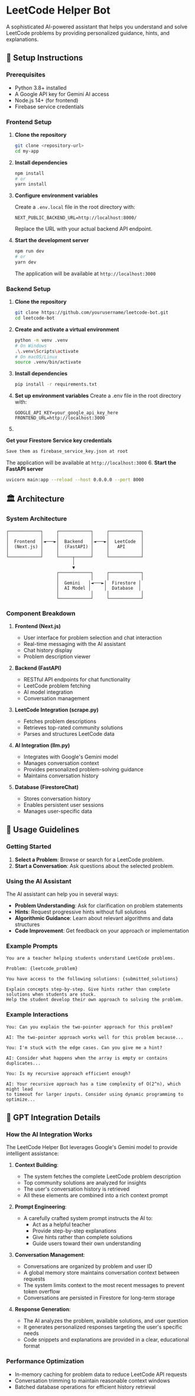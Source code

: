 # LeetCode Helper Bot

A sophisticated AI-powered assistant that helps you understand and solve LeetCode problems by providing personalized guidance, hints, and explanations.

## 🚀 Setup Instructions

### Prerequisites
- Python 3.8+ installed
- A Google API key for Gemini AI access
- Node.js 14+ (for frontend)
- Firebase service credentials 

### Frontend Setup

1. **Clone the repository**

   ```bash
   git clone <repository-url>
   cd my-app
   ```

2. **Install dependencies**

   ```bash
   npm install
   # or
   yarn install
   ```

3. **Configure environment variables**

   Create a `.env.local` file in the root directory with:

   ```
   NEXT_PUBLIC_BACKEND_URL=http://localhost:8000/
   ```

   Replace the URL with your actual backend API endpoint.

 
4. **Start the development server**

   ```bash
   npm run dev
   # or
   yarn dev
   ```

   The application will be available at `http://localhost:3000`

### Backend Setup

1. **Clone the repository**
   ```bash
   git clone https://github.com/yourusername/leetcode-bot.git
   cd leetcode-bot
   ```

2. **Create and activate a virtual environment**
   ```bash
   python -m venv .venv
   # On Windows
   .\.venv\Scripts\activate
   # On macOS/Linux
   source .venv/bin/activate
   ```

3. **Install dependencies**
   ```bash
   pip install -r requirements.txt
   ```

4. **Set up environment variables**
   Create a .env file in the root directory with:
   ```
   GOOGLE_API_KEY=your_google_api_key_here
   FRONTEND_URL=http://localhost:3000
   ```
5.
**Get your Firestore Service key credentials**

   ```bash
   Save them as firebase_service_key.json at root
   ```

   The application will be available at `http://localhost:3000`
6. **Start the FastAPI server**
   ```bash
   uvicorn main:app --reload --host 0.0.0.0 --port 8000
   ```



## 🏛️ Architecture

### System Architecture

```
┌────────────┐     ┌────────────┐     ┌────────────┐
│            │     │            │     │            │
│  Frontend  │◄───►│  Backend   │◄───►│  LeetCode  │
│  (Next.js) │     │  (FastAPI) │     │   API      │
│            │     │            │     │            │
└────────────┘     └─────┬──────┘     └────────────┘
                         │
                         ▼
                   ┌────────────┐     ┌────────────┐
                   │            │     │            │
                   │  Gemini   │◄───►│  Firestore │
                   │  AI Model │     │  Database  │
                   │            │     │            │
                   └────────────┘     └────────────┘
```

### Component Breakdown

1. **Frontend (Next.js)**
   - User interface for problem selection and chat interaction
   - Real-time messaging with the AI assistant
   - Chat history display
   - Problem description viewer

2. **Backend (FastAPI)**
   - RESTful API endpoints for chat functionality
   - LeetCode problem fetching
   - AI model integration
   - Conversation management

3. **LeetCode Integration (scrape.py)**
   - Fetches problem descriptions
   - Retrieves top-rated community solutions
   - Parses and structures LeetCode data

4. **AI Integration (llm.py)**
   - Integrates with Google's Gemini model
   - Manages conversation context
   - Provides personalized problem-solving guidance
   - Maintains conversation history

5. **Database (FirestoreChat)**
   - Stores conversation history
   - Enables persistent user sessions
   - Manages user-specific data

## 📝 Usage Guidelines

### Getting Started

1. **Select a Problem**: Browse or search for a LeetCode problem.
2. **Start a Conversation**: Ask questions about the selected problem.

### Using the AI Assistant

The AI assistant can help you in several ways:

- **Problem Understanding**: Ask for clarification on problem statements
- **Hints**: Request progressive hints without full solutions
- **Algorithmic Guidance**: Learn about relevant algorithms and data structures
- **Code Improvement**: Get feedback on your approach or implementation

### Example Prompts


```
You are a teacher helping students understand LeetCode problems.
        
Problem: {leetcode_problem}

You have access to the following solutions: {submitted_solutions}

Explain concepts step-by-step. Give hints rather than complete solutions when students are stuck.
Help the student develop their own approach to solving the problem.
```

### Example Interactions

```
You: Can you explain the two-pointer approach for this problem?

AI: The two-pointer approach works well for this problem because...
```

```
You: I'm stuck with the edge cases. Can you give me a hint?

AI: Consider what happens when the array is empty or contains duplicates...
```

```
You: Is my recursive approach efficient enough?

AI: Your recursive approach has a time complexity of O(2^n), which might lead 
to timeout for larger inputs. Consider using dynamic programming to optimize...
```

## 🤖 GPT Integration Details

### How the AI Integration Works

The LeetCode Helper Bot leverages Google's Gemini model to provide intelligent assistance:

1. **Context Building**:
   - The system fetches the complete LeetCode problem description
   - Top community solutions are analyzed for insights
   - The user's conversation history is retrieved
   - All these elements are combined into a rich context prompt

2. **Prompt Engineering**:
   - A carefully crafted system prompt instructs the AI to:
     - Act as a helpful teacher
     - Provide step-by-step explanations
     - Give hints rather than complete solutions
     - Guide users toward their own understanding

3. **Conversation Management**:
   - Conversations are organized by problem and user ID
   - A global memory store maintains conversation context between requests
   - The system limits context to the most recent messages to prevent token overflow
   - Conversations are persisted in Firestore for long-term storage

4. **Response Generation**:
   - The AI analyzes the problem, available solutions, and user question
   - It generates personalized responses targeting the user's specific needs
   - Code snippets and explanations are provided in a clear, educational format

### Performance Optimization

- In-memory caching for problem data to reduce LeetCode API requests
- Conversation trimming to maintain reasonable context windows
- Batched database operations for efficient history retrieval



